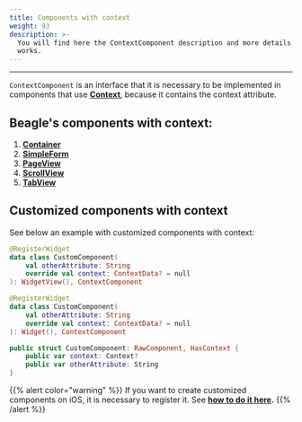 ```yaml
---
title: Components with context
weight: 93
description: >-
  You will find here the ContextComponent description and more details on how it
  works.
---
```


---

`ContextComponent` is an interface that it is necessary to be implemented in components that use [**Context**](../../api/context.md), because it contains the context attribute.

## Beagle's components with context:

1. [**Container**](../../api/components/layout/container.md)
2. [**SimpleForm**](../../api/components/form/simple-form-web.md)
3. [**PageView**](../../api/components/layout/pageview.md)
4. [**ScrollView**](../../api/components/layout/scrollview.md)
5. [**TabView**](../../api/components/ui/tabview.md)

## Customized components with context  

See below an example with customized components with context: 



```kotlin
@RegisterWidget
data class CustomComponent(
    val otherAttribute: String
    override val context: ContextData? = null
): WidgetView(), ContextComponent
```



```kotlin
@RegisterWidget
data class CustomComponent(
    val otherAttribute: String
    override val context: ContextData? = null
): Widget(), ContextComponent
```



```swift
public struct CustomComponent: RawComponent, HasContext {
    public var context: Context?
    public var otherAttribute: String
}
```



{{% alert color="warning" %}}
If you want to create customized components on iOS, it is necessary to register it. See [**how to do it here**](../customization/beagle-for-android/how-to-make-custom-widgets.md)**.**
{{% /alert %}}
